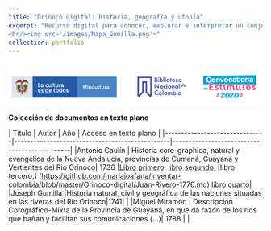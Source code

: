 ```yaml
---
title: "Orinoco digital: historia, geografía y utopía"
excerpt: "Recurso digital para conocer, explorar e interpretar un conjunto de documentos históricos del siglo dieziocho conectados a la historia de las regiones orientales del virreinato del Nuevo Reino de Granada y en particular con el río Orinoco.
<br/><img src='/images/Mapa_Gumilla.png'>"
collection: portfolio
---
```


<br/><img src='/images/TiraLogosMin+BNC+Estimulos.png'>

**Colección de documentos en texto plano**


| Título | Autor | Año | Acceso en texto plano |
|-------------------------------|------------------------------------------------|----------------------------------------------|
|Antonio Caulín | Historia coro-graphica, natural y evangelica de la Nueva Andalucia, provincias de Cumaná, Guayana y Vertientes del Rio Orinoco| 1736 |[Libro primero,](https://github.com/mariajoafana/inventar-colombia/blob/master/Orinoco-digital/Juan-Rivero-1776.md) [libro segundo,](https://github.com/mariajoafana/inventar-colombia/blob/master/Orinoco-digital/Juan-Rivero-1776.md) [libro tercero,] (https://github.com/mariajoafana/inventar-colombia/blob/master/Orinoco-digital/Juan-Rivero-1776.md) [libro cuarto](https://github.com/mariajoafana/inventar-colombia/blob/master/Orinoco-digital/Juan-Rivero-1776.md)|
|Joseph Gumilla |Historia natural, civil y geográfica de las naciones situadas en las riveras del Río Orinoco|1741| |
|Miguel Miramón | Descripción Corográfico-Mixta de la Provincia de Guayana, en que da razón de los ríos que bañan y facilitan sus comunicaciones (...)| 1788 | |
